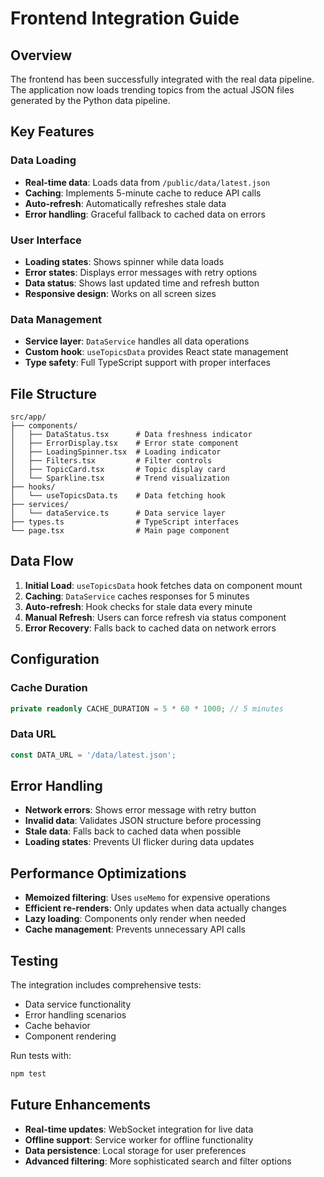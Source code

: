 # Frontend Integration Guide

## Overview
The frontend has been successfully integrated with the real data pipeline. The application now loads trending topics from the actual JSON files generated by the Python data pipeline.

## Key Features

### Data Loading
- **Real-time data**: Loads data from `/public/data/latest.json`
- **Caching**: Implements 5-minute cache to reduce API calls
- **Auto-refresh**: Automatically refreshes stale data
- **Error handling**: Graceful fallback to cached data on errors

### User Interface
- **Loading states**: Shows spinner while data loads
- **Error states**: Displays error messages with retry options
- **Data status**: Shows last updated time and refresh button
- **Responsive design**: Works on all screen sizes

### Data Management
- **Service layer**: `DataService` handles all data operations
- **Custom hook**: `useTopicsData` provides React state management
- **Type safety**: Full TypeScript support with proper interfaces

## File Structure

```
src/app/
├── components/
│   ├── DataStatus.tsx      # Data freshness indicator
│   ├── ErrorDisplay.tsx    # Error state component
│   ├── LoadingSpinner.tsx  # Loading indicator
│   ├── Filters.tsx         # Filter controls
│   ├── TopicCard.tsx       # Topic display card
│   └── Sparkline.tsx       # Trend visualization
├── hooks/
│   └── useTopicsData.ts    # Data fetching hook
├── services/
│   └── dataService.ts      # Data service layer
├── types.ts                # TypeScript interfaces
└── page.tsx                # Main page component
```

## Data Flow

1. **Initial Load**: `useTopicsData` hook fetches data on component mount
2. **Caching**: `DataService` caches responses for 5 minutes
3. **Auto-refresh**: Hook checks for stale data every minute
4. **Manual Refresh**: Users can force refresh via status component
5. **Error Recovery**: Falls back to cached data on network errors

## Configuration

### Cache Duration
```typescript
private readonly CACHE_DURATION = 5 * 60 * 1000; // 5 minutes
```

### Data URL
```typescript
const DATA_URL = '/data/latest.json';
```

## Error Handling

- **Network errors**: Shows error message with retry button
- **Invalid data**: Validates JSON structure before processing
- **Stale data**: Falls back to cached data when possible
- **Loading states**: Prevents UI flicker during data updates

## Performance Optimizations

- **Memoized filtering**: Uses `useMemo` for expensive operations
- **Efficient re-renders**: Only updates when data actually changes
- **Lazy loading**: Components only render when needed
- **Cache management**: Prevents unnecessary API calls

## Testing

The integration includes comprehensive tests:
- Data service functionality
- Error handling scenarios
- Cache behavior
- Component rendering

Run tests with:
```bash
npm test
```

## Future Enhancements

- **Real-time updates**: WebSocket integration for live data
- **Offline support**: Service worker for offline functionality
- **Data persistence**: Local storage for user preferences
- **Advanced filtering**: More sophisticated search and filter options

